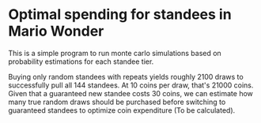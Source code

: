 # Optimal spending for standees in Mario Wonder

This is a simple program to run monte carlo simulations based on probability estimations for each standee tier.

Buying only random standees with repeats yields roughly 2100 draws to successfully pull all 144 standees. At 10 coins per draw, that's 21000 coins. Given that a guaranteed new standee costs 30 coins, we can estimate how many true random draws should be purchased before switching to guaranteed standees to optimize coin expenditure (To be calculated).
